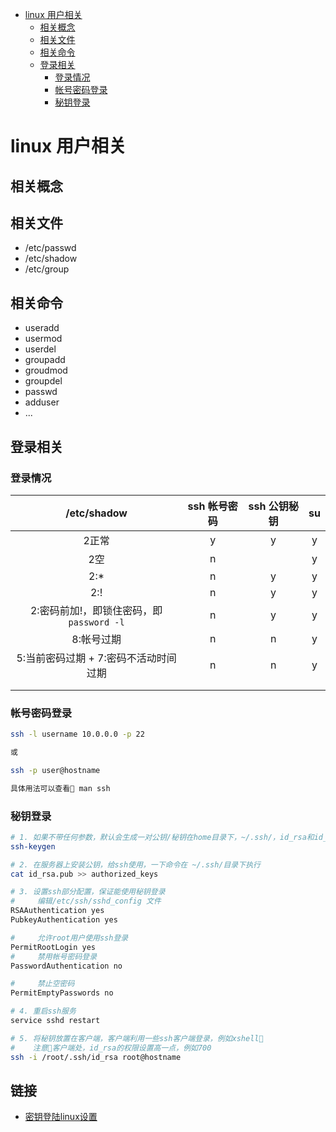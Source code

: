<!-- TOC -->

- [linux 用户相关](#linux-用户相关)
    - [相关概念](#相关概念)
    - [相关文件](#相关文件)
    - [相关命令](#相关命令)
    - [登录相关](#登录相关)
        - [登录情况](#登录情况)
        - [帐号密码登录](#帐号密码登录)
        - [秘钥登录](#秘钥登录)

<!-- /TOC -->

# linux 用户相关

## 相关概念

## 相关文件

- /etc/passwd
- /etc/shadow
- /etc/group

## 相关命令

- useradd
- usermod
- userdel
- groupadd
- groudmod
- groupdel
- passwd
- adduser
- ...

## 登录相关

### 登录情况

|/etc/shadow|ssh 帐号密码|ssh 公钥秘钥|su|
|:--:|:--:|:--:|:--:|
|2正常|y|y|y|
|2空|n||y|
|2:*|n|y|y|
|2:!|n|y|y|
|2:密码前加!，即锁住密码，即 `password -l`|n|y|y|
|8:帐号过期|n|n|y|
|5:当前密码过期 + 7:密码不活动时间过期|n|n|y|
|||||
|||||

### 帐号密码登录

```sh
ssh -l username 10.0.0.0 -p 22

或

ssh -p user@hostname

具体用法可以查看 man ssh
```

### 秘钥登录


```sh
# 1. 如果不带任何参数，默认会生成一对公钥/秘钥在home目录下，~/.ssh/，id_rsa和id_rsa.pub
ssh-keygen

# 2. 在服务器上安装公钥，给ssh使用，一下命令在 ~/.ssh/目录下执行
cat id_rsa.pub >> authorized_keys

# 3. 设置ssh部分配置，保证能使用秘钥登录
#     编辑/etc/ssh/sshd_config 文件
RSAAuthentication yes
PubkeyAuthentication yes

#     允许root用户使用ssh登录
PermitRootLogin yes
#     禁用帐号密码登录
PasswordAuthentication no

#     禁止空密码
PermitEmptyPasswords no

# 4. 重启ssh服务
service sshd restart

# 5. 将秘钥放置在客户端，客户端利用一些ssh客户端登录，例如xshell
#    注意客户端处，id_rsa的权限设置高一点，例如700
ssh -i /root/.ssh/id_rsa root@hostname
```

## 链接

- [密钥登陆linux设置](https://blog.csdn.net/nahancy/article/details/79059135)
